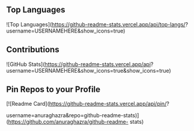 ## Top Languages
![Top Languages](https://github-readme-stats.vercel.app/api/top-langs/?
username=USERNAMEHERE&show_icons=true)
## Contributions
![GitHub Stats](https://github-readme-stats.vercel.app/api?
username=USERNAMEHERE&show_icons=true&show_icons=true)
## Pin Repos to your Profile
[![Readme Card](https://github-readme-stats.vercel.app/api/pin/?

username=anuraghazra&repo=github-readme-stats)](https://github.com/anuraghazra/github-readme-
stats)
